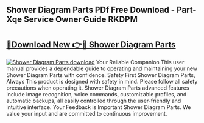 ## Shower Diagram Parts PDf Free Download - Part-Xqe Service Owner Guide RKDPM

# <h2><a href="http://dfru92.blite.top/?on=Shower+Diagram+Parts">🔗Download New 👉🔴 Shower Diagram Parts</a></h2>

[![Shower Diagram Parts download](https://i.imgur.com/lujVjoI.png)](http://dfru92.blite.top/?on=Shower+Diagram+Parts)
Your Reliable Companion This user manual provides a dependable guide to operating and maintaining your new Shower Diagram Parts with confidence. Safety First Shower Diagram Parts, Always This product is designed with safety in mind. Please follow all safety precautions when operating it. Shower Diagram Parts advanced features include image recognition, voice commands, customizable profiles, and automatic backups, all easily controlled through the user-friendly and intuitive interface. Your Feedback is Important Shower Diagram Parts. We value your input and are committed to continuous improvement.
